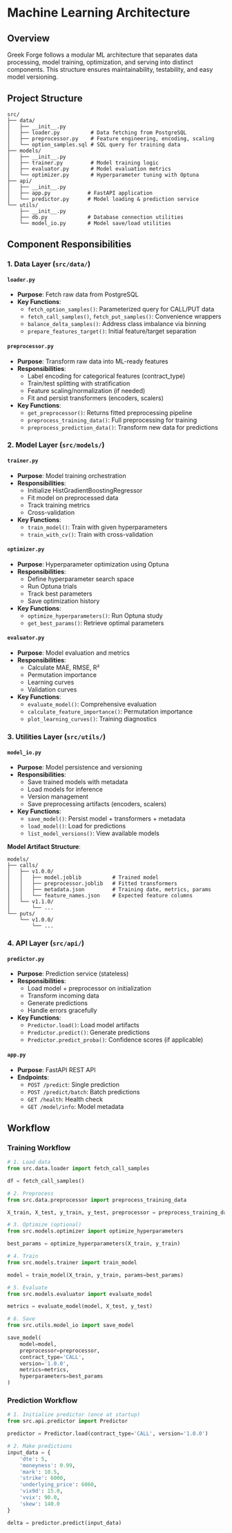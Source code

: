 # Machine Learning Architecture

## Overview

Greek Forge follows a modular ML architecture that separates data processing, model training, optimization, and serving into distinct components. This structure ensures maintainability, testability, and easy model versioning.

## Project Structure

```
src/
├── data/
│   ├── __init__.py
│   ├── loader.py          # Data fetching from PostgreSQL
│   ├── preprocessor.py    # Feature engineering, encoding, scaling
│   └── option_samples.sql # SQL query for training data
├── models/
│   ├── __init__.py
│   ├── trainer.py         # Model training logic
│   ├── evaluator.py       # Model evaluation metrics
│   └── optimizer.py       # Hyperparameter tuning with Optuna
├── api/
│   ├── __init__.py
│   ├── app.py            # FastAPI application
│   └── predictor.py      # Model loading & prediction service
└── utils/
    ├── __init__.py
    ├── db.py             # Database connection utilities
    └── model_io.py       # Model save/load utilities
```

## Component Responsibilities

### 1. Data Layer (`src/data/`)

#### `loader.py`
- **Purpose**: Fetch raw data from PostgreSQL
- **Key Functions**:
  - `fetch_option_samples()`: Parameterized query for CALL/PUT data
  - `fetch_call_samples()`, `fetch_put_samples()`: Convenience wrappers
  - `balance_delta_samples()`: Address class imbalance via binning
  - `prepare_features_target()`: Initial feature/target separation

#### `preprocessor.py`
- **Purpose**: Transform raw data into ML-ready features
- **Responsibilities**:
  - Label encoding for categorical features (contract_type)
  - Train/test splitting with stratification
  - Feature scaling/normalization (if needed)
  - Fit and persist transformers (encoders, scalers)
- **Key Functions**:
  - `get_preprocessor()`: Returns fitted preprocessing pipeline
  - `preprocess_training_data()`: Full preprocessing for training
  - `preprocess_prediction_data()`: Transform new data for predictions

### 2. Model Layer (`src/models/`)

#### `trainer.py`
- **Purpose**: Model training orchestration
- **Responsibilities**:
  - Initialize HistGradientBoostingRegressor
  - Fit model on preprocessed data
  - Track training metrics
  - Cross-validation
- **Key Functions**:
  - `train_model()`: Train with given hyperparameters
  - `train_with_cv()`: Train with cross-validation

#### `optimizer.py`
- **Purpose**: Hyperparameter optimization using Optuna
- **Responsibilities**:
  - Define hyperparameter search space
  - Run Optuna trials
  - Track best parameters
  - Save optimization history
- **Key Functions**:
  - `optimize_hyperparameters()`: Run Optuna study
  - `get_best_params()`: Retrieve optimal parameters

#### `evaluator.py`
- **Purpose**: Model evaluation and metrics
- **Responsibilities**:
  - Calculate MAE, RMSE, R²
  - Permutation importance
  - Learning curves
  - Validation curves
- **Key Functions**:
  - `evaluate_model()`: Comprehensive evaluation
  - `calculate_feature_importance()`: Permutation importance
  - `plot_learning_curves()`: Training diagnostics

### 3. Utilities Layer (`src/utils/`)

#### `model_io.py`
- **Purpose**: Model persistence and versioning
- **Responsibilities**:
  - Save trained models with metadata
  - Load models for inference
  - Version management
  - Save preprocessing artifacts (encoders, scalers)
- **Key Functions**:
  - `save_model()`: Persist model + transformers + metadata
  - `load_model()`: Load for predictions
  - `list_model_versions()`: View available models

**Model Artifact Structure**:
```
models/
├── calls/
│   ├── v1.0.0/
│   │   ├── model.joblib          # Trained model
│   │   ├── preprocessor.joblib   # Fitted transformers
│   │   ├── metadata.json         # Training date, metrics, params
│   │   └── feature_names.json    # Expected feature columns
│   └── v1.1.0/
│       └── ...
└── puts/
    └── v1.0.0/
        └── ...
```

### 4. API Layer (`src/api/`)

#### `predictor.py`
- **Purpose**: Prediction service (stateless)
- **Responsibilities**:
  - Load model + preprocessor on initialization
  - Transform incoming data
  - Generate predictions
  - Handle errors gracefully
- **Key Functions**:
  - `Predictor.load()`: Load model artifacts
  - `Predictor.predict()`: Generate predictions
  - `Predictor.predict_proba()`: Confidence scores (if applicable)

#### `app.py`
- **Purpose**: FastAPI REST API
- **Endpoints**:
  - `POST /predict`: Single prediction
  - `POST /predict/batch`: Batch predictions
  - `GET /health`: Health check
  - `GET /model/info`: Model metadata

## Workflow

### Training Workflow

```python
# 1. Load data
from src.data.loader import fetch_call_samples

df = fetch_call_samples()

# 2. Preprocess
from src.data.preprocessor import preprocess_training_data

X_train, X_test, y_train, y_test, preprocessor = preprocess_training_data(df)

# 3. Optimize (optional)
from src.models.optimizer import optimize_hyperparameters

best_params = optimize_hyperparameters(X_train, y_train)

# 4. Train
from src.models.trainer import train_model

model = train_model(X_train, y_train, params=best_params)

# 5. Evaluate
from src.models.evaluator import evaluate_model

metrics = evaluate_model(model, X_test, y_test)

# 6. Save
from src.utils.model_io import save_model

save_model(
    model=model,
    preprocessor=preprocessor,
    contract_type='CALL',
    version='1.0.0',
    metrics=metrics,
    hyperparameters=best_params
)
```

### Prediction Workflow

```python
# 1. Initialize predictor (once at startup)
from src.api.predictor import Predictor

predictor = Predictor.load(contract_type='CALL', version='1.0.0')

# 2. Make predictions
input_data = {
    'dte': 5,
    'moneyness': 0.99,
    'mark': 10.5,
    'strike': 6000,
    'underlying_price': 6060,
    'vix9d': 15.0,
    'vvix': 90.0,
    'skew': 140.0
}

delta = predictor.predict(input_data)
```
